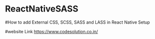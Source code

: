 # ReactNativeSASS

#How to add External CSS, SCSS, SASS and LASS in React Native Setup

#website Link
https://www.codesolution.co.in/
